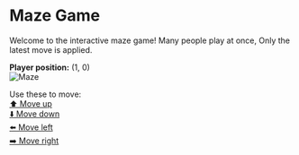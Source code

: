 # Maze Game  
Welcome to the interactive maze game! Many people play at once, Only the latest move is applied.

**Player position:** (1, 0)  
![Maze](https://github-maze-game.vercel.app/images/pos_1_0.png?t=1760824587129)

Use these to move:  
[⬆️ Move up](https://github-maze-game.vercel.app/move/1_0_w)  
[⬇️ Move down](https://github-maze-game.vercel.app/move/1_0_s)  
[⬅️ Move left](https://github-maze-game.vercel.app/move/1_0_a)  
[➡️ Move right](https://github-maze-game.vercel.app/move/1_0_d)

